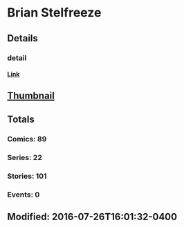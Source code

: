 # Brian  Stelfreeze 
## Details
### detail
#### [Link](http://marvel.com/comics/creators/575/brian_stelfreeze?utm_campaign=apiRef&utm_source=225578a89fc76f3d20fbffda5d17a88d)
## [Thumbnail](http://i.annihil.us/u/prod/marvel/i/mg/a/70/4bc695fd8f494.jpg)
## Totals
### Comics: 89
### Series: 22
### Stories: 101
### Events: 0
## Modified: 2016-07-26T16:01:32-0400